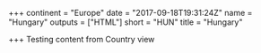 +++
continent = "Europe"
date = "2017-09-18T19:31:24Z"
name = "Hungary"
outputs = ["HTML"]
short = "HUN"
title = "Hungary"

+++
Testing content from Country view